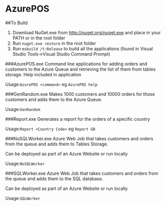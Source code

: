 AzurePOS
========
##To Build

1. Download NuGet.exe from http://nuget.org/nuget.exe and place in your PATH or in the root folder
2. Run `nuget.exe restore` in the root folder
3. Run `msbuild /t:Release` to build all the applications (found in Visual Studio Tools->Visual Studio Command Prompt)

###AzurePOS.exe
Command line applications for adding orders and customers to the Azure Queue and retrieving the list of them from tables storage.
Help included in application

Usage:`AzurePOS <command>` eg `AzurePOS help`

###GenRandom.exe
Makes 1000 customers and 10000 orders for those customers and adds them to the Azure Queue.

Usage:`GenRandom`

###Report.exe
Generates a report for the orders of a specific country

Usage:`Report <Country Code>` eg `Report GB`

###NoSQLWorker.exe
Azure Web Job that takes customers and orders from the queue and adds them to Tables Storage.

Can be deployed as part of an Azure Website or run locally

Usage:`NoSQLWorker`

###SQLWorker.exe
Azure Web Job that takes customers and orders from the queue and adds them to the SQL database.

Can be deployed as part of an Azure Website or run locally

Usage:`SQLWorker`

